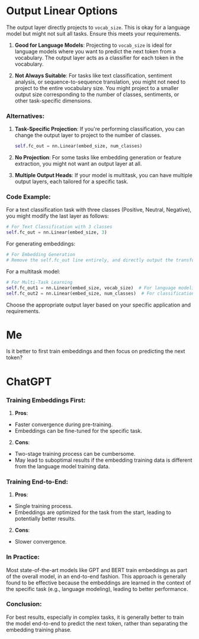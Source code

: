 # Output Linear Options

The output layer directly projects to `vocab_size`. This is okay for a language model but might not suit all tasks. Ensure this meets your requirements.

1. **Good for Language Models**: Projecting to `vocab_size` is ideal for language models where you want to predict the next token from a vocabulary. The output layer acts as a classifier for each token in the vocabulary.

2. **Not Always Suitable**: For tasks like text classification, sentiment analysis, or sequence-to-sequence translation, you might not need to project to the entire vocabulary size. You might project to a smaller output size corresponding to the number of classes, sentiments, or other task-specific dimensions.

### Alternatives:

1. **Task-Specific Projection**: If you're performing classification, you can change the output layer to project to the number of classes.
   ```python
   self.fc_out = nn.Linear(embed_size, num_classes)
   ```

2. **No Projection**: For some tasks like embedding generation or feature extraction, you might not want an output layer at all.

3. **Multiple Output Heads**: If your model is multitask, you can have multiple output layers, each tailored for a specific task.

### Code Example:

For a text classification task with three classes (Positive, Neutral, Negative), you might modify the last layer as follows:

```python
# For Text Classification with 3 classes
self.fc_out = nn.Linear(embed_size, 3)
```

For generating embeddings:

```python
# For Embedding Generation
# Remove the self.fc_out line entirely, and directly output the transformer's output
```

For a multitask model:

```python
# For Multi-Task Learning
self.fc_out1 = nn.Linear(embed_size, vocab_size)  # For language modeling
self.fc_out2 = nn.Linear(embed_size, num_classes)  # For classification
```

Choose the appropriate output layer based on your specific application and requirements.

# Me

Is it better to first train embeddings and then focus on predicting the next token?

# ChatGPT

### Training Embeddings First:

1. **Pros**:
- Faster convergence during pre-training.
- Embeddings can be fine-tuned for the specific task.

2. **Cons**:
- Two-stage training process can be cumbersome.
- May lead to suboptimal results if the embedding training data is different from the language model training data.

### Training End-to-End:

1. **Pros**:
- Single training process.
- Embeddings are optimized for the task from the start, leading to potentially better results.

2. **Cons**:
- Slower convergence.

### In Practice:

Most state-of-the-art models like GPT and BERT train embeddings as part of the overall model, in an end-to-end fashion. This approach is generally found to be effective because the embeddings are learned in the context of the specific task (e.g., language modeling), leading to better performance.

### Conclusion:

For best results, especially in complex tasks, it is generally better to train the model end-to-end to predict the next token, rather than separating the embedding training phase.